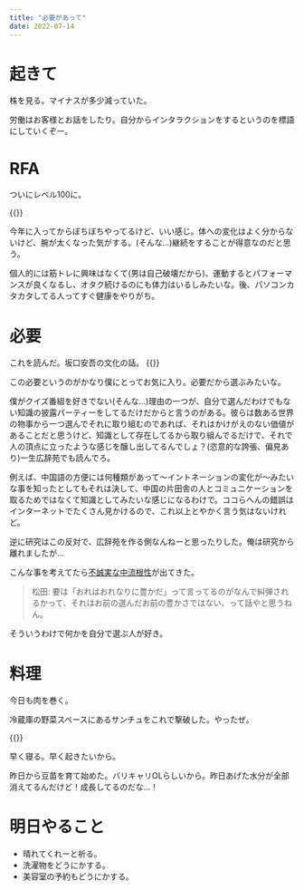 ```yaml
---
title: "必要があって"
date: 2022-07-14
---
```


# 起きて
株を見る。マイナスが多少減っていた。

労働はお客様とお話をしたり。自分からインタラクションをするというのを標語にしていくぞー。

# RFA
ついにレベル100に。

{{<tweet user="dango_bot" id="1547559265111461888">}}

今年に入ってからぼちぼちやってるけど、いい感じ。体への変化はよく分からないけど、腕が太くなった気がする。(そんな...)継続をすることが得意なのだと思う。

個人的には筋トレに興味はなくて(男は自己破壊だから)、運動するとパフォーマンスが良くなるし、オタク続けるのにも体力はいるしみたいな。後、パソコンカタカタしてる人ってすぐ健康をやりがち。


# 必要
これを読んだ。坂口安吾の文化の話。
{{<tweet user="dango_bot" id="1547528380538843137">}}

この必要というのがかなり僕にとってお気に入り。必要だから選ぶみたいな。

僕がクイズ番組を好きでない(そんな...)理由の一つが、自分で選んだわけでもない知識の披露パーティーをしてるだけだからと言うのがある。彼らは数ある世界の物事から一つ選んでそれに取り組むのであれば、それはかけがえのない価値があることだと思うけど、知識として存在してるから取り組んでるだけで、それで人の頂点に立ったような感じを醸し出してるんでしょ？(恣意的な誇張、偏見あり)一生広辞苑でも読んでろ。

例えば、中国語の方便には何種類があって〜イントネーションの変化が〜みたいな事を知ったとしてもそれは決して、中国の片田舎の人とコミュニケーションを取るためではなくて知識としてみたいな感じになるわけで。ココらへんの錯誤はインターネットでたくさん見かけるので、これ以上とやかく言う気はないけれど。

逆に研究はこの反対で、広辞苑を作る側なんねーと思ったりした。俺は研究から離れましたが...

こんな事を考えてたら[不誠実な中流根性](https://room.commmon.jp/11819/)が出てきた。

> 松田: 要は「おれはおれなりに豊かだ」って言ってるのがなんで糾弾されるかって、それはお前の選んだお前の豊かさではない、って話やと思うねん。

そういうわけで何かを自分で選ぶ人が好き。

# 料理
今日も肉を巻く。

冷蔵庫の野菜スペースにあるサンチュをこれで撃破した。やったぜ。

{{<tweet user="dango_bot" id="1547574262869159936">}}

早く寝る。早く起きたいから。

昨日から豆苗を育て始めた。バリキャリOLらしいから。昨日あげた水分が全部消えてるんだけど！成長してるのだな...！
# 明日やること
- 晴れてくれーと祈る。
- 洗濯物をどうにかする。
- 美容室の予約もどうにかする。